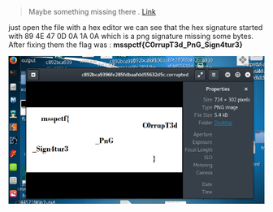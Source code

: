 >Maybe something missing there .
[Link](https://github.com/rayenmessaoudi/Write-ups-CTF/blob/master/MSSP%20CTF/c892bca9396fe285fdbaafdd55632d5c%20(8).corrupted?raw=true)

just open the file with a hex editor we can see that the hex signature started with 89 4E 47 0D 0A 1A 0A which is a png signature missing some bytes.
After fixing them the flag was : **msspctf{C0rrupT3d_PnG_Sign4tur3}**

![ss](https://github.com/rayenmessaoudi/Write-ups-CTF/blob/master/MSSP%20CTF/corrupted_fixing.PNG)
